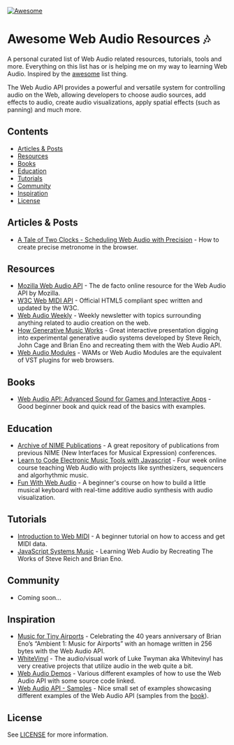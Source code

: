 [![Awesome](https://cdn.rawgit.com/sindresorhus/awesome/d7305f38d29fed78fa85652e3a63e154dd8e8829/media/badge.svg)](https://github.com/sindresorhus/awesome)

# Awesome Web Audio Resources :notes:

A personal curated list of Web Audio related resources, tutorials, tools and more. Everything on this list has or is helping me on my way to learning Web Audio. Inspired by the [awesome](https://github.com/sindresorhus/awesome) list thing.

The Web Audio API provides a powerful and versatile system for controlling audio on the Web, allowing developers to choose audio sources, add effects to audio, create audio visualizations, apply spatial effects (such as panning)  and much more.

## Contents

- [Articles & Posts](#articles--posts)
- [Resources](#resources)
- [Books](#books)
- [Education](#education)
- [Tutorials](#tutorials)
- [Community](#community)
- [Inspiration](#inspiration)
- [License](#license)

## Articles & Posts

- [A Tale of Two Clocks - Scheduling Web Audio with Precision](https://www.html5rocks.com/en/tutorials/audio/scheduling/) - How to create precise metronome in the browser. 

## Resources 

- [Mozilla Web Audio API](https://developer.mozilla.org/en-US/docs/Web/API/Web_Audio_API) - The de facto online resource for the Web Audio API by Mozilla. 
- [W3C Web MIDI API](https://webaudio.github.io/web-midi-api/#getting-access-to-the-midi-system) - Official HTML5 compliant spec written and updated by the W3C. 
- [Web Audio Weekly](http://www.webaudioweekly.com/) - Weekly newsletter with topics surrounding anything related to audio creation on the web.
- [How Generative Music Works](https://teropa.info/loop/) - Great interactive presentation digging into experimental generative audio systems developed by Steve Reich, John Cage and Brian Eno and recreating them with the Web Audio API. 
- [Web Audio Modules](http://www.webaudiomodules.org/wamsynths/) - WAMs or Web Audio Modules are the equivalent of VST plugins for web browsers. 

## Books 

- [Web Audio API: Advanced Sound for Games and Interactive Apps](https://www.amazon.com/gp/product/1449332684/ref=as_li_tl?ie=UTF8&camp=1789&creative=9325&creativeASIN=1449332684&linkCode=as2&tag=jonahvsweb-20&linkId=bac8d2199c36d9d1bc2cf5d1b1facb87) - Good beginner book and quick read of the basics with examples. 

## Education

- [Archive of NIME Publications](http://www.nime.org/archives/) - A great repository of publications from previous NIME (New Interfaces for Musical Expression) conferences. 
- [Learn to Code Electronic Music Tools with Javascript](https://www.futurelearn.com/courses/electronic-music-tools) - Four week online course teaching Web Audio with projects like synthesizers, sequencers and algorhythmic music. 
- [Fun With Web Audio](https://code.tutsplus.com/courses/fun-with-web-audio) - A beginner's course on how to build a little musical keyboard with real-time additive audio synthesis with audio visualization. 

## Tutorials 

- [Introduction to Web MIDI](https://code.tutsplus.com/tutorials/introduction-to-web-midi--cms-25220) - A beginner tutorial on how to access and get MIDI data. 
- [JavaScript Systems Music](http://teropa.info/blog/2016/07/28/javascript-systems-music.html) - Learning Web Audio by Recreating The Works of Steve Reich and Brian Eno. 

## Community 

- Coming soon... 

## Inspiration 

- [Music for Tiny Airports](http://www.p01.org/music_for_tiny_airports/) - Celebrating the 40 years anniversary of Brian Eno’s “Ambient 1: Music for Airports” with an homage written in 256 bytes with the Web Audio API. 
- [WhiteVinyl](http://whitevinyldesign.com/) - The audio/visual work of Luke Twyman aka Whitevinyl has very creative projects that utilize audio in the web quite a bit. 
- [Web Audio Demos](http://webaudiodemos.appspot.com/) - Various different examples of how to use the Web Audio API with some source code linked. 
- [Web Audio API - Samples](http://webaudioapi.com/samples/) - Nice small set of examples showcasing different examples of the Web Audio API (samples from the [book](https://www.amazon.com/gp/product/1449332684/ref=as_li_tl?ie=UTF8&camp=1789&creative=9325&creativeASIN=1449332684&linkCode=as2&tag=jonahvsweb-20&linkId=bac8d2199c36d9d1bc2cf5d1b1facb87)). 

## License 

See [LICENSE](LICENSE.txt) for more information.
